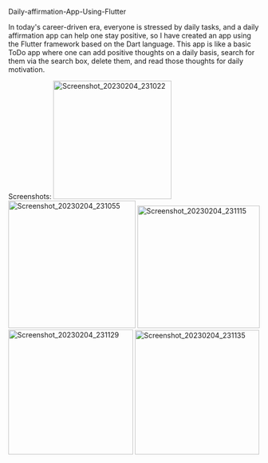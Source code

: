 Daily-affirmation-App-Using-Flutter

In today's career-driven era, everyone is stressed by daily tasks, and a daily affirmation app can help one stay positive, so I have created an app using the Flutter framework based on the Dart language. This app is like a basic ToDo app where one can add positive thoughts on a daily basis, search for them via the search box, delete them, and read those thoughts for daily motivation.

Screenshots:
<img width="237" alt="Screenshot_20230204_231022" src="https://user-images.githubusercontent.com/105358418/216784020-2b10e915-5ff0-4d3e-a231-ab8e93ada111.png">
<img width="255" alt="Screenshot_20230204_231055" src="https://user-images.githubusercontent.com/105358418/216784022-c49720ad-b7fd-47d5-a01a-568486e7a18d.png">
<img width="245" alt="Screenshot_20230204_231115" src="https://user-images.githubusercontent.com/105358418/216784026-eef5dddc-d050-4cda-8e3e-7ac194f7f99c.png">
<img width="250" alt="Screenshot_20230204_231129" src="https://user-images.githubusercontent.com/105358418/216784030-889c5fba-0e72-4cd9-b7a5-6c13d2b64315.png">
<img width="249" alt="Screenshot_20230204_231135" src="https://user-images.githubusercontent.com/105358418/216784034-a8a9bcf8-0794-493f-a073-95d63b8993fb.png">

